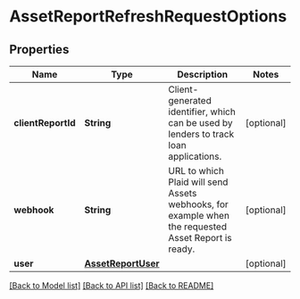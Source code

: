 # AssetReportRefreshRequestOptions

## Properties
Name | Type | Description | Notes
------------ | ------------- | ------------- | -------------
**clientReportId** | **String** | Client-generated identifier, which can be used by lenders to track loan applications. | [optional] 
**webhook** | **String** | URL to which Plaid will send Assets webhooks, for example when the requested Asset Report is ready. | [optional] 
**user** | [**AssetReportUser**](AssetReportUser.md) |  | [optional] 

[[Back to Model list]](../README.md#documentation-for-models) [[Back to API list]](../README.md#documentation-for-api-endpoints) [[Back to README]](../README.md)


